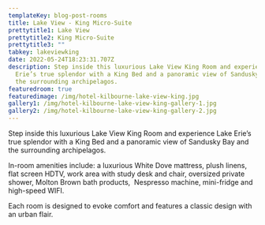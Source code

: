 ```yaml
---
templateKey: blog-post-rooms
title: Lake View - King Micro-Suite
prettytitle1: Lake View
prettytitle2: King Micro-Suite
prettytitle3: ""
tabkey: lakeviewking
date: 2022-05-24T18:23:31.707Z
description: Step inside this luxurious Lake View King Room and experience Lake
  Erie’s true splendor with a King Bed and a panoramic view of Sandusky Bay and
  the surrounding archipelagos.
featuredroom: true
featuredimage: /img/hotel-kilbourne-lake-view-king.jpg
gallery1: /img/hotel-kilbourne-lake-view-king-gallery-1.jpg
gallery2: /img/hotel-kilbourne-lake-view-king-gallery-2.jpg
---
```

Step inside this luxurious Lake View King Room and experience Lake Erie’s true splendor with a King Bed and a panoramic view of Sandusky Bay and the surrounding archipelagos.

In-room amenities include: a luxurious White Dove mattress, plush linens, flat screen HDTV, work area with study desk and chair, oversized private shower, Molton Brown bath products,  Nespresso machine, mini-fridge and high-speed WIFI.

Each room is designed to evoke comfort and features a classic design with an urban flair.